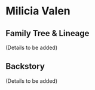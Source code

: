 # Milicia Valen

## Family Tree & Lineage

(Details to be added)

## Backstory

(Details to be added)
